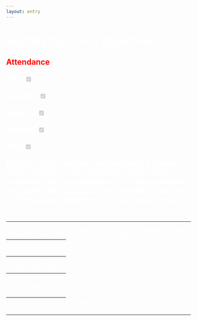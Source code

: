 ```yaml
---
layout: entry
---
```

<h1> <span style="color:white">08/25/2022 - First Objectives</span> </h1>

<h2 class="attendance"> <span style="color:red"> Attendance</span> 

<label class="container" style="color:white">Alex
  <input type="checkbox" disabled checked="checked">
  <span class="checkmark"></span>
</label>

<label class="container" style="color:white">Brayden
  <input type="checkbox" disabled checked="checked">
  <span class="checkmark"></span>
</label>

<label class="container" style="color:white">Malachi
  <input type="checkbox" disabled checked="checked">
  <span class="checkmark"></span>
</label>

<label class="container" style="color:white">Michael
  <input type="checkbox" disabled checked="checked">
  <span class="checkmark"></span>
</label>

<label class="container" style="color:white">Tate
  <input type="checkbox" disabled checked="checked">
  <span class="checkmark"></span>
</label>
<p style="color:white">During today's meeting we went into a private meeting room to discuss today's plan. After reviewing the main objective of scoring points in the game. We discussed what would be the best scoring object/objective that we should focus on first.</p>
<table style="color:white">
  <tr>
    <th>Scoring Object/Objective</th>
    <th>Points</th>
    <th>Max Points</th>
    <th>Protected</th>
    <th>Rating</th>
  </tr>
  <tr>
    <th>High Goal Disks</th>
    <td>3 Point/per Disk</td>
    <td>? Points</td>
    <td>Yes</td>
    <td>1</td>
  </tr>
  <tr>
    <th>Low Goal Disks</th>
    <td>1 Point/per Disk</td>
    <td>? Points</td>
    <td>No</td>
    <td>4</td>
  </tr>
  <tr>
    <th>Rollers</th>
    <td>10 Points/per Roller</td>
    <td>40 Points</td>
    <td>No</td>
    <td>3</td>
  </tr>
    <th>Expansion</th>
    <td>3 Points/per Tile</td>
    <td>? Points</td>
    <td>No</td>
    <td>2</td>
  </table>
